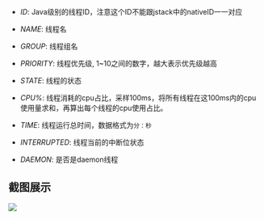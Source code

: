 
* *ID*: Java级别的线程ID，注意这个ID不能跟jstack中的nativeID一一对应

* *NAME*: 线程名

* *GROUP*: 线程组名

* *PRIORITY*: 线程优先级, 1~10之间的数字，越大表示优先级越高

* *STATE*: 线程的状态

* *CPU%*: 线程消耗的cpu占比，采样100ms，将所有线程在这100ms内的cpu使用量求和，再算出每个线程的cpu使用占比。

* *TIME*: 线程运行总时间，数据格式为`分：秒`

* *INTERRUPTED*: 线程当前的中断位状态

* *DAEMON*: 是否是daemon线程

## 截图展示

![](https://arthas.aliyun.com/doc/_images/dashboard.png)